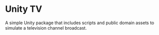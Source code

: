 # Unity TV
A simple Unity package that includes scripts and public domain assets to simulate a television channel broadcast.
